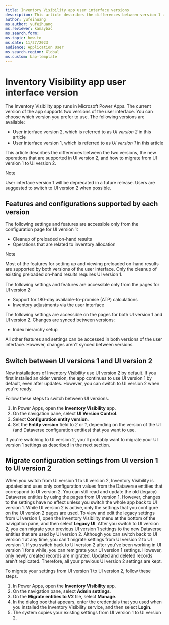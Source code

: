 ```yaml
---
title: Inventory Visibility app user interface versions
description: This article describes the differences between version 1 and version 2 of the Inventory Visibility app user interface. It also describes the new operations that are supported in UI version 2 and how to migrate from UI version 1 to UI version 2.
author: yufeihuang
ms.author: yufeihuang
ms.reviewer: kamaybac
ms.search.form:
ms.topic: how-to
ms.date: 11/27/2023
audience: Application User
ms.search.region: Global
ms.custom: bap-template
---
```


# Inventory Visibility app user interface version

The Inventory Visibility app runs in Microsoft Power Apps. The current version of the app supports two versions of the user interface. You can choose which version you prefer to use. The following versions are available:

- User interface version 2, which is referred to as *UI version 2* in this article
- User interface version 1, which is referred to as *UI version 1* in this article

This article describes the differences between the two versions, the new operations that are supported in UI version 2, and how to migrate from UI version 1 to UI version 2.

> [!NOTE]
> User interface version 1 will be deprecated in a future release. Users are suggested to switch to UI version 2 when possible. 

## Features and configurations supported by each version

The following settings and features are accessible only from the configuration page for UI version 1:

- Cleanup of preloaded on-hand results
- Operations that are related to inventory allocation

> [!NOTE]
> Most of the features for setting up and viewing preloaded on-hand results are supported by both versions of the user interface. Only the cleanup of existing preloaded on-hand results requires UI version 1.

The following settings and features are accessible only from the pages for UI version 2:

- Support for 180-day available-to-promise (ATP) calculations
- Inventory adjustments via the user interface

The following settings are accessible on the pages for both UI version 1 and UI version 2. Changes are synced between versions:

- Index hierarchy setup

All other features and settings can be accessed in both versions of the user interface. However, changes aren't synced between versions.

## Switch between UI versions 1 and UI version 2

New installations of Inventory Visibility use UI version 2 by default. If you first installed an older version, the app continues to use UI version 1 by default, even after updates. However, you can switch to UI version 2 when you're ready.

Follow these steps to switch between UI versions.

1. In Power Apps, open the **Inventory Visibility** app.
1. On the navigation pane, select **UI Version Control**.
1. Select **Configuration entity version**.
1. Set the **Entity version** field to *2* or *1*, depending on the version of the UI (and Dataverse configuration entities) that you want to use.

If you're switching to UI version 2, you'll probably want to migrate your UI version 1 settings as described in the next section.

## Migrate configuration settings from UI version 1 to UI version 2

When you switch from UI version 1 to UI version 2, Inventory Visibility is updated and uses only configuration values from the Dataverse entities that correspond to UI version 2. You can still read and update the old (legacy) Dataverse entities by using the pages from UI version 1. However, changes to the settings have no effect unless you switch the whole app back to UI version 1. While UI version 2 is active, only the settings that you configure on the UI version 2 pages are used. To view and edit the legacy settings from UI version 1, open the Inventory Visibility menu at the bottom of the navigation pane, and then select **Legacy UI**. 
After you switch to UI version 2, you can migrate your previous UI version 1 settings to the new Dataverse entities that are used by UI version 2. Although you can switch back to UI version 1 at any time, you can't migrate settings from UI version 2 to UI version 1. If you switch back to UI version 2 after you've been working in UI version 1 for a while, you can remigrate your UI version 1 settings. However, only newly created records are migrated. Updated and deleted records aren't replicated. Therefore, all your previous UI version 2 settings are kept.

To migrate your settings from UI version 1 to UI version 2, follow these steps.

1. In Power Apps, open the **Inventory Visibility** app.
1. On the navigation pane, select **Admin settings**.
1. On the **Migrate entities to V2** tile, select **Manage**.
1. In the dialog box that appears, enter the credentials that you used when you installed the Inventory Visibility service, and then select **Login**.
1. The system copies your existing settings from UI version 1 to UI version 2.
